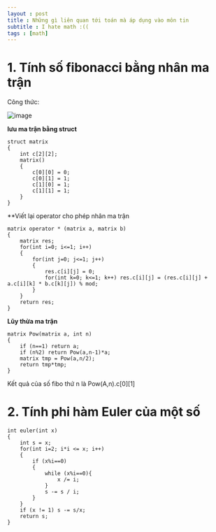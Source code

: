 ```yaml
---
layout : post
title : Những gì liên quan tới toán mà áp dụng vào môn tin
subtitle : I hate math :((
tags : [math]
---
```


# 1. Tính số fibonacci bằng nhân ma trận

Công thức:

![image](https://user-images.githubusercontent.com/69662229/115977856-87c85b00-a530-11eb-9491-52e452a95642.png)

**lưu ma trận bằng struct**

```
struct matrix
{
    int c[2][2];
    matrix()
    {
        c[0][0] = 0;
        c[0][1] = 1;
        c[1][0] = 1;
        c[1][1] = 1;
    }
}
```

**Viết lại operator cho phép nhân ma trận

```
matrix operator * (matrix a, matrix b)
{
    matrix res;
    for(int i=0; i<=1; i++)
    {
        for(int j=0; j<=1; j++)
        {
            res.c[i][j] = 0;
            for(int k=0; k<=1; k++) res.c[i][j] = (res.c[i][j] + a.c[i][k] * b.c[k][j]) % mod;
        }
    }
    return res;
}
```

**Lũy thừa ma trận**

```
matrix Pow(matrix a, int n)
{
    if (n==1) return a;
    if (n%2) return Pow(a,n-1)*a;
    matrix tmp = Pow(a,n/2);
    return tmp*tmp;
}
```

Kết quả của số fibo thứ n là Pow(A,n).c[0][1] 

# 2. Tính phi hàm Euler của một số

```
int euler(int x)
{
    int s = x;
    for(int i=2; i*i <= x; i++)
    {
        if (x%i==0)
        {
            while (x%i==0){
                x /= i;
            }
            s -= s / i;
        }
    }
    if (x != 1) s -= s/x;
    return s;
}
```
